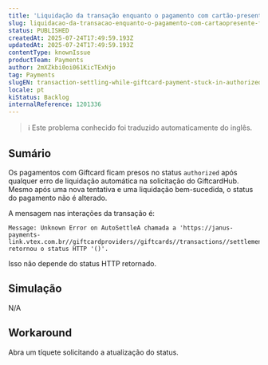 ```yaml
---
title: 'Liquidação da transação enquanto o pagamento com cartão-presente fica preso no status autorizado após erro de liquidação automática'
slug: liquidacao-da-transacao-enquanto-o-pagamento-com-cartaopresente-fica-preso-no-status-autorizado-apos-erro-de-liquidacao-automatica
status: PUBLISHED
createdAt: 2025-07-24T17:49:59.193Z
updatedAt: 2025-07-24T17:49:59.193Z
contentType: knownIssue
productTeam: Payments
author: 2mXZkbi0oi061KicTExNjo
tag: Payments
slugEN: transaction-settling-while-giftcard-payment-stuck-in-authorized-status-after-autosettle-error
locale: pt
kiStatus: Backlog
internalReference: 1201336
---
```


>ℹ️ Este problema conhecido foi traduzido automaticamente do inglês.

## Sumário


Os pagamentos com Giftcard ficam presos no status `authorized` após qualquer erro de liquidação automática na solicitação do GiftcardHub.
Mesmo após uma nova tentativa e uma liquidação bem-sucedida, o status do pagamento não é alterado.

A mensagem nas interações da transação é:


    Message: Unknown Error on AutoSettleA chamada a 'https://janus-payments-link.vtex.com.br//giftcardproviders//giftcards//transactions//settlements' retornou o status HTTP '()'.


Isso não depende do status HTTP retornado.
## Simulação


N/A


## Workaround


Abra um tíquete solicitando a atualização do status.




